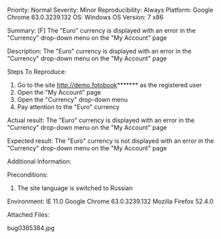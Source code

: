 Priority: Normal
Severity: Minor
Reproducibility: Always
Platform: Google Chrome 63.0.3239.132
OS: Windows
OS Version: 7 x86

Summary: [F] The "Euro" currency is displayed with an error in the "Сurrency" drop-down menu on the "My Account" page

Description: 	The "Euro" currency is displayed with an error in the "Сurrency" drop-down menu on the "My Account" page

Steps To Reproduce:

1. Go to the site http://demo.fotobook******* as the registered user
2. Open the "My Account" page
3. Open the "Сurrency" drop-down menu
4. Pay attention to the "Euro" currency

Actual result: The "Euro" currency is displayed with an error in the "Сurrency" drop-down menu on the "My Account" page

Expected result: The "Euro" currency is not displayed with an error in the "Сurrency" drop-down menu on the "My Account" page

Additional Information:

Preconditions:
1. The site language is switched to Russian

Environment:
IE 11.0
Google Chrome 63.0.3239.132
Mozilla Firefox 52.4.0

Attached Files:

bug0365384.jpg
